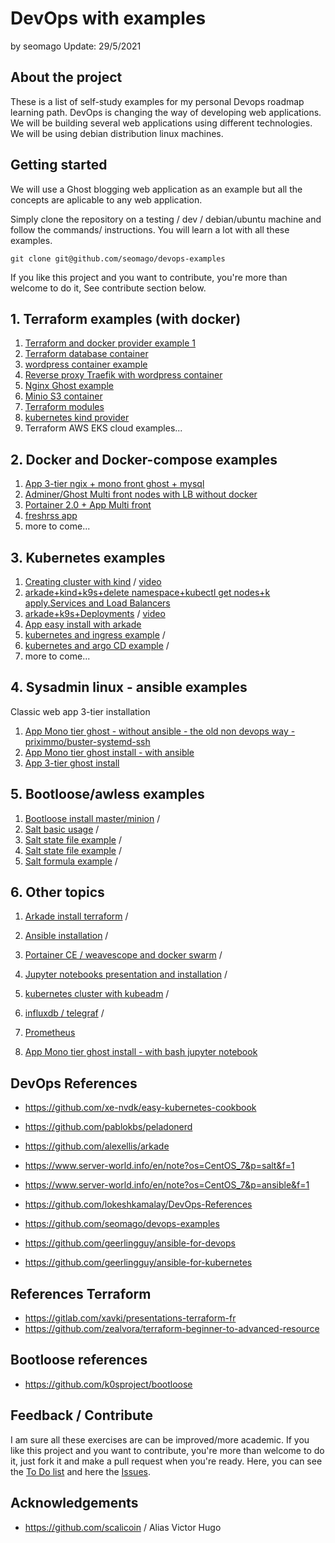 # DevOps with examples
by seomago
Update: 29/5/2021

## About the project

These is a list of self-study examples for my personal Devops roadmap learning path.
DevOps is changing the way of developing web applications. We will be building several web applications 
using different technologies.
We will be using debian distribution linux machines.

## Getting started

We will use a Ghost blogging web application as an example but all the concepts are aplicable to any web application.

Simply clone the repository on a testing / dev / debian/ubuntu machine and follow the commands/ instructions.
You will learn a lot with all these examples.

```
git clone git@github.com/seomago/devops-examples
```
If you like this project and you want to contribute, you're more than welcome to do it, See contribute section below.


## 1. Terraform examples (with docker)
   1. [Terraform and docker provider example 1](./terraform/1) 
   2. [Terraform database container](./terraform/2) 
   3. [wordpress container example](./terraform/3) 
   4. [Reverse proxy Traefik with wordpress container](./terraform/4) 
   5. [Nginx Ghost example](./terraform/5)
   6. [Minio S3 container](./terraform/6)
   7. [Terraform modules](./terraform/7)
   8. [kubernetes kind provider](./terraform/8)
   9. Terraform AWS EKS cloud examples...

## 2. Docker and Docker-compose examples  
   1. [App 3-tier ngix + mono front ghost + mysql](./docker/1)
   2. [Adminer/Ghost Multi front nodes with LB without docker](./docker/2)
   3. [Portainer 2.0 + App Multi front](./docker/3)
   4. [freshrss app](./docker/4)
   5. more to come...

## 3. Kubernetes examples
   1. [Creating cluster with kind](./kubernetes/1) / [video](https://youtu.be/fhYSKEy0s8w)
   2. [arkade+kind+k9s+delete namespace+kubectl get nodes+k apply.Services and Load Balancers](./kubernetes/2) 
   3. [arkade+k9s+Deployments](./kubernetes/3) / [video](https://youtu.be/q-ZicDSb3Cc)
   4. [App easy install with arkade](./kubernetes/4)
   5. [kubernetes and ingress example](./kubernetes/5) /
   6. [kubernetes and argo CD example](./kubernetes/6) /
   7. more to come...

## 4. Sysadmin linux - ansible examples
Classic web app 3-tier installation
   1. [App Mono tier ghost - without ansible - the old non devops way - priximmo/buster-systemd-ssh](./sysadmin/1)
   2. [App Mono tier ghost install - with ansible](./sysadmin/2)
   3. [App 3-tier ghost install](./sysadmin/3)

## 5. Bootloose/awless examples

  1. [Bootloose install master/minion](./salt/1) /
  2. [Salt basic usage](./salt/2) /
  3. [Salt state file example](./salt/3) /
  4. [Salt state file example](./salt/4) /
  5. [Salt formula example](./salt/5) /

## 6. Other topics
   1. [Arkade install terraform](./mix/1) /
   2. [Ansible installation](./mix/2) /
   2. [Portainer CE / weavescope and docker swarm](./mix/3) /
   3. [Jupyter notebooks presentation and installation](./mix/4) /
   4. [kubernetes cluster with kubeadm](./mix/5) /

   6. [influxdb / telegraf](./mix/3) /
   7. [Prometheus](./mix/3) 
   8. [App Mono tier ghost install - with bash jupyter notebook](./sysadmin/2)


## DevOps References
* https://github.com/xe-nvdk/easy-kubernetes-cookbook
* https://github.com/pablokbs/peladonerd
* https://github.com/alexellis/arkade
* https://www.server-world.info/en/note?os=CentOS_7&p=salt&f=1
* https://www.server-world.info/en/note?os=CentOS_7&p=ansible&f=1

* https://github.com/lokeshkamalay/DevOps-References
* https://github.com/seomago/devops-examples
* https://github.com/geerlingguy/ansible-for-devops
* https://github.com/geerlingguy/ansible-for-kubernetes

## References Terraform
* https://gitlab.com/xavki/presentations-terraform-fr
* https://github.com/zealvora/terraform-beginner-to-advanced-resource

## Bootloose references
* https://github.com/k0sproject/bootloose

## Feedback / Contribute

I am sure all these exercises are can be improved/more academic.
If you like this project and you want to contribute, you're more than welcome to do it, just fork it and make a pull request when you're ready. Here, you can see the  [To Do list](https://github.com/seomago/devops-examples/projects/1) and here the [Issues](https://github.com/seomago/devops-examples/issues).


## Acknowledgements

* https://github.com/scalicoin / Alias Victor Hugo